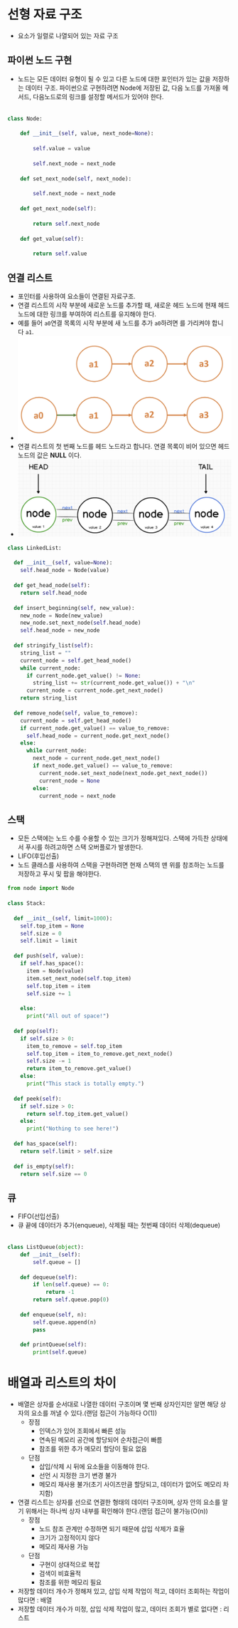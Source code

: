 # 선형 자료 구조
* 요소가 일렬로 나열되어 있는 자료 구조

## 파이썬 노드 구현
* 노드는 모든 데이터 유형이 될 수 있고 다른 노드에 대한 포인터가 있는 값을 저장하는 데이터 구조. 파이썬으로 구현하려면 Node에 저장된 값, 다음 노드를 가져올 메서드, 다음노드로의 링크를 설정할 메서드가 있어야 한다.
```python
  
class Node:

	def __init__(self, value, next_node=None):
	
		self.value = value
		
		self.next_node = next_node

	def set_next_node(self, next_node):
	
		self.next_node = next_node
	
	def get_next_node(self):
	
		return self.next_node
	
	def get_value(self):
		
		return self.value
```

## 연결 리스트
* 포인터를 사용하여 요소들이 연결된 자료구조.
* 연결 리스트의 시작 부분에 새로운 노드를 추가할 때, 새로운 헤드 노드에 현재 헤드 노드에 대한 링크를 부여하여 리스트를 유지해야 한다. 
* 예를 들어 `a0`연결 목록의 시작 부분에 새 노드를 추가 `a0`하려면 를 가리켜야 합니다 `a1`.
* ![1](./5.2/%ED%99%94%EB%A9%B4%20%EC%BA%A1%EC%B2%98%202022-10-06%20115734.png)
* 연결 리스트의 첫 번째 노드를 헤드 노드라고 합니다. 연결 목록이 비어 있으면 헤드 노드의 값은 **NULL** 이다.
* ![2](./5.2/%ED%99%94%EB%A9%B4%20%EC%BA%A1%EC%B2%98%202022-10-06%20115749.png)
```python
class LinkedList:

  def __init__(self, value=None):
    self.head_node = Node(value)

  def get_head_node(self):
    return self.head_node

  def insert_beginning(self, new_value):
    new_node = Node(new_value)
    new_node.set_next_node(self.head_node)
    self.head_node = new_node

  def stringify_list(self):
    string_list = ""
    current_node = self.get_head_node()
    while current_node:
      if current_node.get_value() != None:
        string_list += str(current_node.get_value()) + "\n"
      current_node = current_node.get_next_node()
    return string_list

  def remove_node(self, value_to_remove):
    current_node = self.get_head_node()
    if current_node.get_value() == value_to_remove:
      self.head_node = current_node.get_next_node()
    else:
      while current_node:
        next_node = current_node.get_next_node()
        if next_node.get_value() == value_to_remove:
          current_node.set_next_node(next_node.get_next_node())
          current_node = None
        else:
          current_node = next_node
```

## 스택
* 모든 스택에는 노드 수를 수용할 수 있는 크기가 정해져있다. 스택에 가득찬 상태에서 푸시를 하려고하면 스택 오버플로가 발생한다.
* LIFO(후입선출)
* 노드 클래스를 사용하여 스택을 구현하려면 현재 스택의 맨 위를 참조하는 노드를 저장하고 푸시 및 팝을 해야한다.
```python
from node import Node

class Stack:

  def __init__(self, limit=1000):
    self.top_item = None
    self.size = 0
    self.limit = limit

  def push(self, value):
    if self.has_space():
      item = Node(value)
      item.set_next_node(self.top_item)
      self.top_item = item
      self.size += 1

    else:
      print("All out of space!")

  def pop(self):
    if self.size > 0:
      item_to_remove = self.top_item
      self.top_item = item_to_remove.get_next_node()
      self.size -= 1
      return item_to_remove.get_value()
    else:
      print("This stack is totally empty.")

  def peek(self):
    if self.size > 0:
      return self.top_item.get_value()
    else:
      print("Nothing to see here!")
      
  def has_space(self):
    return self.limit > self.size

  def is_empty(self):
    return self.size == 0
```

## 큐
* FIFO(선입선출)
* 큐 끝에 데이터가 추가(enqueue), 삭제될 때는 첫번째 데이터 삭제(dequeue)
```python

class ListQueue(object):
	def __init__(self):
		self.queue = []

	def dequeue(self):
		if len(self.queue) == 0:
			return -1 
		return self.queue.pop(0)

	def enqueue(self, n):
		self.queue.append(n)
		pass

	def printQueue(self):
		print(self.queue)
```

# 배열과 리스트의 차이
* 배열은 상자를 순서대로 나열한 데이터 구조이며 몇 번째 상자인지만 알면 해당 상자의 요소를 꺼낼 수 있다.(랜덤 접근이 가능하다 O(1))
	* 장점
		* 인덱스가 있어 조회에서 빠른 성능
		* 연속된 메모리 공간에 할당되어 순차접근이 빠름
		* 참조를 위한 추가 메모리 할당이 필요 없음
	* 단점
		* 삽입/삭제 시 뒤에 요소들을 이동해야 한다.
		* 선언 시 지정한 크기 변경 불가
		* 메모리 재사용 불가(초기 사이즈만큼 할당되고, 데이터가 없어도 메모리 차지함)
* 연결 리스트는 상자를 선으로 연결한 형태의 데이터 구조이며, 상자 안의 요소를 알기 위해서는 하나씩 상자 내부를 확인해야 한다.(랜덤 접근이 불가능(O(n))
	* 장점
		* 노드 참조 관계만 수정하면 되기 때문에 삽입 삭제가 효율
		* 크기가 고정적이지 않다
		* 메모리 재사용 가능
	* 단점
		* 구현이 상대적으로 복잡
		* 검색이 비효율적
		* 참조를 위한 메모리 필요
* 저장할 데이터 개수가 정해져 있고, 삽입 삭제 작업이 적고, 데이터 조회하는 작업이 많다면 : 배열
* 저장할 데이터 개수가 미정, 삽입 삭제 작업이 많고, 데이터 조회가 별로 없다면 : 리스트
